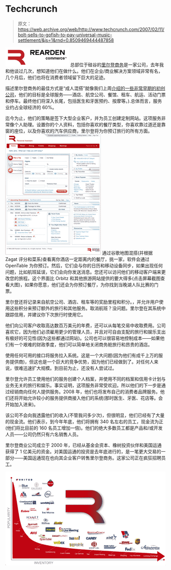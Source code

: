 # Techcrunch

> 原文：<https://web.archive.org/web/http://www.techcrunch.com/2007/02/11/bolt-sells-to-gofish-to-pay-universal-music-settlement/&js=1&rnd=0.8509469444487858>

[![](img/aeb48ac0a9cc4e8c47d3bf882ebbef4e.png)](https://web.archive.org/web/20070406051516/http://www.reardencommerce.com/) 总部位于硅谷的[里尔登商务](https://web.archive.org/web/20070406051516/http://www.reardencommerce.com/)是一家公司，去年我和他谈过几次，想知道他们在做什么。他们在企业/商业解决方案领域非常有名，几个月后，他们也将在消费者领域留下巨大的足迹。

描述里尔登商务的最佳方式是“成人混搭”就像我们上周[介绍的一些非常早期的初创公司](https://web.archive.org/web/20070406051516/http://www.techcrunch.com/2007/03/25/race-to-build-the-distributed-bookings-platform-for-services/)，他们的目标是全球服务——酒店、航空公司、餐馆、租车、航运、活动门票和停车。最终他们将深入长尾，包括医生和牙医预约、按摩等。).总体而言，服务业约占全球经济的 60%。

迄今为止，他们的策略是签下大型企业客户，并为员工创建定制网站。这项服务非常像个人助理。设置你的个人资料，包括你喜欢的餐厅类型，你喜欢靠过道还是靠窗的座位，以及你喜欢的汽车供应商，里尔登将为你预订旅行的所有方面。
 [![](img/83281ba7f6dfdfaa4ddf4ae56adb5b27.png)](https://web.archive.org/web/20070406051516/http://www.techcrunch.com/wp-content/reardenbig.jpg) 通过谷歌地图混搭(并根据 Zagat 评分和菜系)查看离你酒店一定距离内的餐厅，挑一家，软件会通过 OpenTable 为你预订。然后，它们会与你的日历和移动设备同步，如果出现任何问题，比如航班延误，它们会向你发送消息。您还可以访问他们的移动客户端来更改您的旅程。这个界面比 Orbitz 和其他旅游网站提供的要大得多(点击屏幕截图查看大图)，如果你愿意，他们还会为你预订餐厅，为你找到当晚湖人队比赛的门票。

里尔登还将记录来自航空公司、酒店、租车等的奖励里程和积分。，并允许用户使用这些积分来预订额外的旅行和其他服务。取消航班？没问题。里尔登在其系统中跟踪信用，并建议你下次旅行时使用它。

他们向公司客户收取高达数百万美元的年费，还可以从每笔交易中收取费用。公司喜欢它，因为他们必须雇用更少的管理人员，并且对可自由支配的旅行和娱乐支出有极好的可见性(因为这些都通过网站)。公司也可以很容易地控制成本——如果他们有一个艰难的财政季度，他们可以简单地关闭商务舱旅行和昂贵的酒店。

使用任何可用的接口将服务拉入系统。这是一个大问题(因为他们有成千上万的服务提供商)，但这也是一个巨大的竞争优势，因为他们已经做到了。对任何人来说，很难迅速扩大规模。到目前为止，还没有人尝试过。

里尔登允许员工使用他们的服务创建个人档案，并使用不同的档案和信用卡计划与业务无关的旅行和娱乐。事实证明，这项服务非常受欢迎。所以他们的下一步是通过经销商向任何人提供服务。2008 年，他们也将发布自己的消费者品牌服务。他们还将开始允许较小的服务提供商接入他们的系统(那时医生、牙医、花店等。会开始加入进来)。

该公司不会向我透露他们的收入(不管我问多少次)，但很明显，他们已经有了大量的现金流。他们表示，到今年年底，他们将拥有 340 名左右的员工，现金流为正(他们将比目前的 160 名员工增加一倍)。他们的绝大多数员工都是产品和/或开发人员——公司仍然只有六名销售人员。

里尔登商业公司成立于 2000 年，已经从基金会资本、橡树投资伙伴和美国运通获得了 1 亿美元的资金。对美国运通的投资是去年底进行的，是一笔更大交易的一部分——美国运通现在也向其企业客户转售里尔登商务。这家公司正在疯狂招聘员工。

![](img/6c55859bfb6bf397bec7e56ad461eeb4.png)